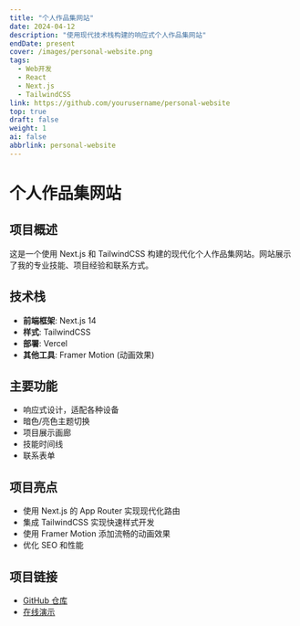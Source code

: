 ```yaml
---
title: "个人作品集网站"
date: 2024-04-12
description: "使用现代技术栈构建的响应式个人作品集网站"
endDate: present
cover: /images/personal-website.png
tags:
  - Web开发
  - React
  - Next.js
  - TailwindCSS
link: https://github.com/yourusername/personal-website
top: true
draft: false
weight: 1
ai: false
abbrlink: personal-website
---
```


# 个人作品集网站

## 项目概述
这是一个使用 Next.js 和 TailwindCSS 构建的现代化个人作品集网站。网站展示了我的专业技能、项目经验和联系方式。

## 技术栈
- **前端框架**: Next.js 14
- **样式**: TailwindCSS
- **部署**: Vercel
- **其他工具**: Framer Motion (动画效果)

## 主要功能
- 响应式设计，适配各种设备
- 暗色/亮色主题切换
- 项目展示画廊
- 技能时间线
- 联系表单

## 项目亮点
- 使用 Next.js 的 App Router 实现现代化路由
- 集成 TailwindCSS 实现快速样式开发
- 使用 Framer Motion 添加流畅的动画效果
- 优化 SEO 和性能

## 项目链接
- [GitHub 仓库](https://github.com/yourusername/personal-website)
- [在线演示](https://your-website.vercel.app) 